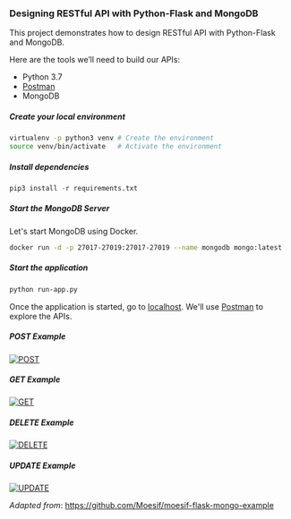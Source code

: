 ### Designing RESTful API with Python-Flask and MongoDB

This project demonstrates how to design RESTful API with Python-Flask and MongoDB.

Here are the tools we’ll need to build our APIs:

* Python 3.7
* [Postman](https://www.postman.com/)
* MongoDB

##### Create your local environment

```bash
virtualenv -p python3 venv # Create the environment
source venv/bin/activate   # Activate the environment
```

##### Install dependencies

```python
pip3 install -r requirements.txt
```

##### Start the MongoDB Server

Let's start MongoDB using Docker.

```bash
docker run -d -p 27017-27019:27017-27019 --name mongodb mongo:latest
```

##### Start the application

```bash
python run-app.py
```

Once the application is started, go to [localhost](http://0.0.0.0:80/).
We'll use [Postman](https://www.postman.com/) to explore the APIs.

##### POST Example
[![POST](https://i.postimg.cc/dt98gDRv/POST.png)](https://postimg.cc/WhhFkNff)

##### GET Example
[![GET](https://i.postimg.cc/pLTn7CXY/GET.png)](https://postimg.cc/Yh59L1Fh)

##### DELETE Example
[![DELETE](https://i.postimg.cc/cJPYf3W7/DELETE.png)](https://postimg.cc/DWd8T88m)

##### UPDATE Example
[![UPDATE](https://i.postimg.cc/SRknG7v9/UPDATE.png)](https://postimg.cc/bDVYyb8Y)

*Adapted from*: https://github.com/Moesif/moesif-flask-mongo-example